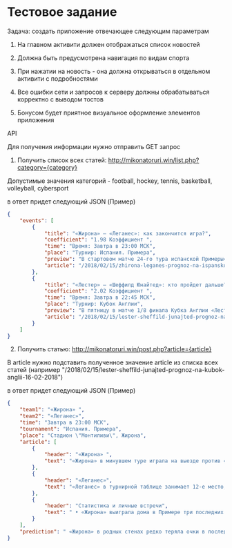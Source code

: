# Тестовое задание

Задача: создать приложение отвечающее следующим параметрам

1) На главном активити должен отображаться список новостей

2) Должна быть предусмотрена навигация по видам спорта

3) При нажатии на новость - она должна открываться в отдельном активити с подробностями

4) Все ошибки сети и запросов к серверу должны обрабатываться корректно с выводом тостов

5) Бонусом будет приятное визуальное оформление элементов приложения

API

Для получения информации нужно отправить GET запрос

1) Получить список всех статей:
http://mikonatoruri.win/list.php?category={category}

Допустимые значения категорий - football, hockey, tennis, basketball, volleyball, cybersport

в ответ придет следующий JSON (Пример)
```json
{
    "events": [
        {
            "title": "«Жирона» – «Леганес»: как закончится игра?",
            "coefficient": "1.98 Коэффициент ",
            "time": "Время: Завтра в 23:00 МСК",
            "place": "Турнир: Испания. Примера",
            "preview": "В стартовом матче 24-го тура испанской Примеры«Жирона» сыграет с «Леганесом». В первом круге соперники сыграли вничью 0:0. Будет ли определен победитель в этой встрече? Предлагаем наш прогноз. ",
            "article": "/2018/02/15/zhirona-leganes-prognoz-na-ispanskuju-la-ligu-16-02-2018"
        },
        {
            "title": "«Лестер» – «Шеффилд Юнайтед»: кто пройдет дальше?",
            "coefficient": "2.02 Коэффициент ",
            "time": "Время: Завтра в 22:45 МСК",
            "place": "Турнир: Кубок Англии",
            "preview": "В пятницу в матче 1/8 финала Кубка Англии «Лестер» сыграет с «Шеффилд Юнайтед». Регламент турнира предполагает только один поединок, поэтому вряд ли в планы хозяев входит переигровка. Удастся ли «лисам» выиграть поединок? Предлагаем наш прогноз....",
            "article": "/2018/02/15/lester-sheffild-junajted-prognoz-na-kubok-anglii-16-02-2018"
        }
    ]
}
```

2) Получить статью:
http://mikonatoruri.win/post.php?article={article}

В article нужно подставить полученное значение article из списка всех статей (например "/2018/02/15/lester-sheffild-junajted-prognoz-na-kubok-anglii-16-02-2018")

в ответ придет следующий JSON (Пример)

```json
{
    "team1": "«Жирона» ",
    "team2": "«Леганес»",
    "time": "Завтра в 23:00 МСК",
    "tournament": "Испания. Примера",
    "place": "Стадион \"Монтиливи\", Жирона",
    "article": [
        {
            "header": "«Жирона» ",
            "text": "«Жирона» в минувшем туре играла на выезде против «Севильи». Поединок был важен в плане шансов каталонского клуба вмешаться в распределение путевок в еврокубки. Как оказалось, пока еще «жиронцам» рановато на международную арену. Единственный точный удар «нервионцев» в конце первого тайма оказался победным.Поражение от «Севильи» прервало неплохую серию подопечных Пабло Мачина, на протяжении которой они сыграли на выезде вничью с мадридским «Атлетико» 1:1 и «Малагой» 0:0, а также одержали две домашние победы над «Лас-Пальмасом» 6:0 и «Атлетиком» Бильбао 2:0. В целом за шесть предыдущих домашних поединков «Жирона» уступила только «Алавесу» 2:3. В тоже время к выше указанным победам можно также добавить за этот период успех в матчах с мадридским «Реалом» 3:2 и «Хетафе» 1:0.В лазарете у каталонцев Хосе Аурелио Суарес, Пере Понс и Дуглас Луис."
        },
        {
            "header": "«Леганес»",
            "text": "«Леганес» в турнирной таблице занимает 12-е место, отставая от десятой «Жироны» на два очка, хотя и сыграл на одну встречу меньше.«Леганес» очень неплохо выступал в национальном Кубке, где завершил выступление на стадии полуфинала. Игра на двух фронтах сказалась на результатах команды в январе. В пяти последних турах «лесники» одержали всего одну победу – дома над «Эспаньолом» 3:2. Кроме этого два поединка завершили вничью – с «Алавесом» и «Хетафе», причем оба на выезде, а также уступили «Бетису» и «Эйбару». Хотя в целом на выезде «Леганес» играет слабо. На полях соперников подопечные Асьера Гаритано не побеждали уже восемь матчей подряд, уступив в пяти из них.Не сыграет из-за дисквалификации Димитриос Сиовас. В лазарете Александр Шимановски и Мауро дос Сантос."
        },
        {
            "header": "Статистика и личные встречи",
            "text": " • «Жирона» выиграла дома в Примере три последних матча подряд, не пропустив ни гола.\n • «Леганес» проиграл в чемпионате пять из восьми предыдущих гостевых поединков.\n • В пяти последних матчах «Жироны» в Примере забивала только одна команда.\n • Из 12 гостевых встреч «Леганеса» в девяти забивала только одна команда.\n • Три последних очных поединка между соперниками завершились вничью.\n"
        }
    ],
    "prediction": " «Жирона» в родных стенах редко теряла очки в последнее время  – четыре победы и одна ничья в шести последних встречах, причем  и пропустили в пяти предыдущих домашних поединках каталонцы только дважды. «Леганес» слабо играет в гостях, к тому ни разу в истории не удалось обыграть «жиронцев» на их поле."
}
```
